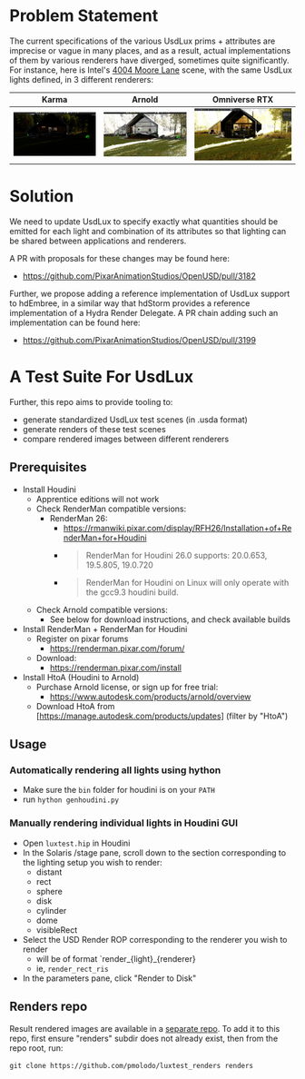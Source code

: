 # Problem Statement

The current specifications of the various UsdLux prims + attributes are imprecise or vague in many places, and as a result, actual implementations of them by various renderers have diverged, sometimes quite significantly.  For instance, here is Intel's [4004 Moore Lane](https://dpel.aswf.io/4004-moore-lane/) scene, with the same UsdLux lights defined, in 3 different renderers:

| Karma                                   | Arnold                                    | Omniverse RTX                                 |
| --------------------------------------- | ----------------------------------------- | --------------------------------------------- |
| ![4004 Moore Lane - Karma][moore-karma] | ![4004 Moore Lane - Arnold][moore-arnold] | ![4004 Moore Lane - Omniverse RTX][moore-rtx] |

# Solution

We need to update UsdLux to specify exactly what quantities should be emitted for each light and combination of its attributes so that lighting can be shared between applications and renderers.

A PR with proposals for these changes may be found here:
- https://github.com/PixarAnimationStudios/OpenUSD/pull/3182

Further, we propose adding a reference implementation of UsdLux support to hdEmbree, in a similar way that hdStorm provides a reference implementation of a Hydra Render Delegate.  A PR chain adding such an implementation can be found here:

- https://github.com/PixarAnimationStudios/OpenUSD/pull/3199


#  A Test Suite For UsdLux

Further, this repo aims to provide tooling to:
- generate standardized UsdLux test scenes (in .usda format)
- generate renders of these test scenes
- compare rendered images between different renderers

## Prerequisites

- Install Houdini
  - Apprentice editions will not work
  - Check RenderMan compatible versions:
    - RenderMan 26:
      - https://rmanwiki.pixar.com/display/RFH26/Installation+of+RenderMan+for+Houdini
      - > RenderMan for Houdini 26.0 supports: 20.0.653, 19.5.805, 19.0.720
      - > RenderMan for Houdini on Linux will only operate with the gcc9.3 houdini build.
  - Check Arnold compatible versions:
    - See below for download instructions, and check available builds
- Install RenderMan + RenderMan for Houdini
  - Register on pixar forums
    - https://renderman.pixar.com/forum/
  - Download:
    - https://renderman.pixar.com/install
- Install HtoA (Houdini to Arnold)
  - Purchase Arnold license, or sign up for free trial:
    - https://www.autodesk.com/products/arnold/overview
  - Download HtoA from [https://manage.autodesk.com/products/updates] (filter by "HtoA")

## Usage

### Automatically rendering all lights using hython
- Make sure the `bin` folder for houdini is on your `PATH`
- run `hython genhoudini.py`

### Manually rendering individual lights in Houdini GUI
- Open `luxtest.hip` in Houdini
- In the Solaris /stage pane, scroll down to the section corresponding to the
  lighting setup you wish to render:
  - distant
  - rect
  - sphere
  - disk
  - cylinder
  - dome
  - visibleRect
- Select the USD Render ROP corresponding to the renderer you wish to render
  - will be of format `render_{light}_{renderer}
  - ie, `render_rect_ris`
- In the parameters pane, click "Render to Disk"

## Renders repo

Result rendered images are available in a
[separate repo](https://github.com/pmolodo/luxtest_renders).  To add it to
this repo, first ensure "renders" subdir does not already exist, then from
the repo root, run:

```shell
git clone https://github.com/pmolodo/luxtest_renders renders
```


[moore-karma]: https://github.com/anderslanglands/light_comparison/blob/main/renders/moore-lane/moore-lane_karma.jpg?raw=true "Karma"
[moore-arnold]: https://github.com/anderslanglands/light_comparison/blob/main/renders/moore-lane/moore-lane_arnold.jpg?raw=true "Arnold"
[moore-rtx]: https://github.com/anderslanglands/light_comparison/blob/main/renders/moore-lane/moore-lane_rtx.jpg?raw=true "Omniverse RTX"
